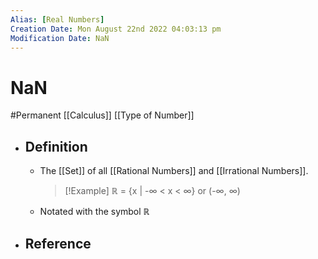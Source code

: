 ```yaml
---
Alias: [Real Numbers]
Creation Date: Mon August 22nd 2022 04:03:13 pm 
Modification Date: NaN
---
```

# NaN
#Permanent [[Calculus]] [[Type of Number]]

- ## Definition
	- The [[Set]] of all [[Rational Numbers]] and [[Irrational Numbers]].
	  > [!Example]
	  > ℝ = {x | -∞ < x < ∞}
	  > or
	  > (-∞, ∞)
	- Notated with the symbol ℝ
- ## Reference